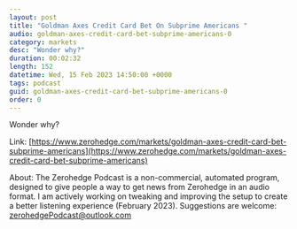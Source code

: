 ```yaml
---
layout: post
title: "Goldman Axes Credit Card Bet On Subprime Americans "
audio: goldman-axes-credit-card-bet-subprime-americans-0
category: markets
desc: "Wonder why?"
duration: 00:02:32
length: 152
datetime: Wed, 15 Feb 2023 14:50:00 +0000
tags: podcast
guid: goldman-axes-credit-card-bet-subprime-americans-0
order: 0
---
```

Wonder why?

Link: [https://www.zerohedge.com/markets/goldman-axes-credit-card-bet-subprime-americans](https://www.zerohedge.com/markets/goldman-axes-credit-card-bet-subprime-americans)

About: The Zerohedge Podcast is a non-commercial, automated program, designed to give people a way to get news from Zerohedge in an audio format.  I am actively working on tweaking and improving the setup to create a better listening experience (February 2023).  Suggestions are welcome: [zerohedgePodcast@outlook.com](mailto:zerohedgePodcast@outlook.com)